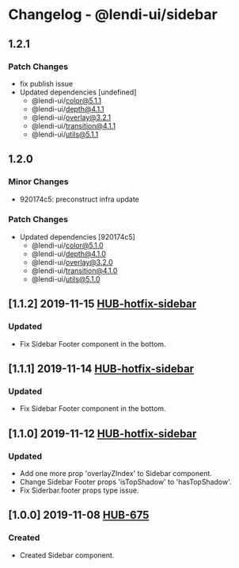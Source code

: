# Changelog - @lendi-ui/sidebar

## 1.2.1

### Patch Changes

- fix publish issue
- Updated dependencies [undefined]
  - @lendi-ui/color@5.1.1
  - @lendi-ui/depth@4.1.1
  - @lendi-ui/overlay@3.2.1
  - @lendi-ui/transition@4.1.1
  - @lendi-ui/utils@5.1.1

## 1.2.0

### Minor Changes

- 920174c5: preconstruct infra update

### Patch Changes

- Updated dependencies [920174c5]
  - @lendi-ui/color@5.1.0
  - @lendi-ui/depth@4.1.0
  - @lendi-ui/overlay@3.2.0
  - @lendi-ui/transition@4.1.0
  - @lendi-ui/utils@5.1.0

## [1.1.2] 2019-11-15 [HUB-hotfix-sidebar](https://creditandfinance.atlassian.net/browse.HUB-hotfix-sidebar)

### Updated

- Fix Sidebar Footer component in the bottom.

## [1.1.1] 2019-11-14 [HUB-hotfix-sidebar](https://creditandfinance.atlassian.net/browse.HUB-hotfix-sidebar)

### Updated

- Fix Sidebar Footer component in the bottom.

## [1.1.0] 2019-11-12 [HUB-hotfix-sidebar](https://creditandfinance.atlassian.net/browse.HUB-hotfix-sidebar)

### Updated

- Add one more prop 'overlayZIndex' to Sidebar component.
- Change Sidebar Footer props 'isTopShadow' to 'hasTopShadow'.
- Fix Siderbar.footer props type issue.

## [1.0.0] 2019-11-08 [HUB-675](https://creditandfinance.atlassian.net/browse.HUB-675)

### Created

- Created Sidebar component.

